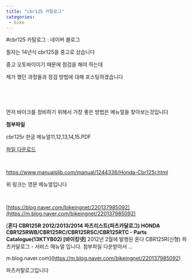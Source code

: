 ```yaml
---
title: "cbr125 카탈로그"
categories:
 - bike
---
```

#cbr125 카탈로그 : 네이버 블로그








필자는 14년식 cbr125을 중고로 샀습니다

중고 오토바이이기 때문에 점검을 해야 하는데

제가 했던 과정들과 정검 방법에 대해 포스팅하겠습니다

​

​

먼저 바이크를 정비하기 위해서 가장 좋은 방법은 메뉴얼을 찾아보는것입니다





 



**첨부파일**

cbr125r 한글 메뉴얼11,12,13,14,15.PDF

[파일 다운로드](https://blogattach.naver.net/1e8b02b1a5f3fa260ae48cb980641d62c7926d8afa/20211201_263_blogfile/dls32208_1638304868819_dYF1U6_PDF/cbr125r%20%ED%95%9C%EA%B8%80%20%EB%A9%94%EB%89%B4%EC%96%BC11%2C12%2C13%2C14%2C15.PDF)




 



​

<https://www.manualslib.com/manual/1244336/Honda-Cbr125r.html>

위 링크는 영문 메뉴얼입니다

​

[https://blog.naver.com/bikeingnet/220137985092](https://m.blog.naver.com/bikeingnet/220137985092)





 



[**혼다 CBR125R 2012/2013/2014 파츠리스트(파츠카달로그) HONDA CBR125RWB/CBR125RC/CBR125RSC/CBR125RTC - Parts Catalogue(13KTYB02) [바이킹넷]**
2012년 2월에 발행된 혼다 CBR125R(신형) 파츠카달로그 - 서비스 매뉴얼 입니다. 첨부파일 다운받아서 ...


m.blog.naver.com](https://m.blog.naver.com/bikeingnet/220137985092)




 



파츠카탈로그입니다





 

